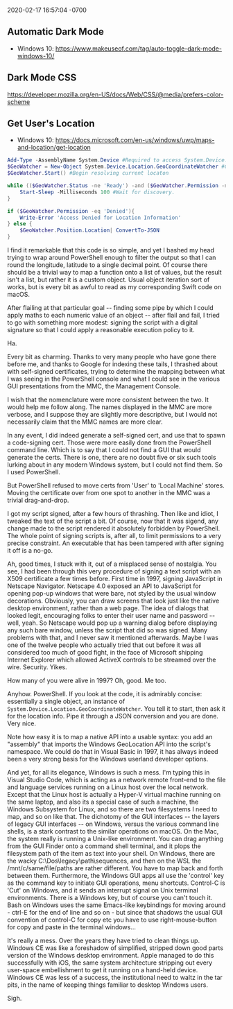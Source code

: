 2020-02-17 16:57:04 -0700

## Automatic Dark Mode

- Windows 10: https://www.makeuseof.com/tag/auto-toggle-dark-mode-windows-10/

## Dark Mode CSS

https://developer.mozilla.org/en-US/docs/Web/CSS/@media/prefers-color-scheme

## Get User's Location

- Windows 10: https://docs.microsoft.com/en-us/windows/uwp/maps-and-location/get-location


```powershell
Add-Type -AssemblyName System.Device #Required to access System.Device.Location namespace
$GeoWatcher = New-Object System.Device.Location.GeoCoordinateWatcher #Create the required object
$GeoWatcher.Start() #Begin resolving current locaton

while (($GeoWatcher.Status -ne 'Ready') -and ($GeoWatcher.Permission -ne 'Denied')) {
    Start-Sleep -Milliseconds 100 #Wait for discovery.
}  

if ($GeoWatcher.Permission -eq 'Denied'){
    Write-Error 'Access Denied for Location Information'
} else {
    $GeoWatcher.Position.Location| ConvertTo-JSON
}
```

I find it remarkable that this code is so simple, and yet I bashed my head trying to wrap around PowerShell enough to filter the output so that I can round the longitude, latitude to a single decimal point. Of course there should be a trivial way to map a function onto a list of values, but the result isn't a list, but rather it is a custom object. Usual object iteration sort of works, but is every bit as awful to read as my corresponding Swift code on macOS.

After flailing at that particular goal -- finding some pipe by which I could apply maths to each numeric value of an object -- after flail and fail, I tried to go with something more modest: signing the script with a digital signature so that I could apply a reasonable execution policy to it.

Ha.

Every bit as charming. Thanks to very many people who have gone there before me, and thanks to Google for indexing these tails, I thrashed about with self-signed certificates, trying to determine the mapping between what I was seeing in the PowerShell console and what I could see in the various GUI presentations from the MMC, the Management Console.

I wish that the nomenclature were more consistent between the two. It would help me follow along. The names displayed in the MMC are more verbose, and I suppose they are slightly more descriptive, but I would not necessarily claim that the MMC names are more clear.

In any event, I did indeed generate a self-signed cert, and use that to spawn a code-signing cert. Those were more easily done from the PowerShell command line. Which is to say that I could not find a GUI that would generate the certs. There is one, there are no doubt five or six such tools lurking about in any modern Windows system, but I could not find them. So I used PowerShell.

But PowerShell refused to move certs from 'User' to 'Local Machine' stores. Moving the certificate over from one spot to another in the MMC was a trivial drag-and-drop.

I got my script signed, after a few hours of thrashing. Then like and idiot, I tweaked the text of the script a bit. Of course, now that it was sigend, any change made to the script rendered it absolutely forbidden by PowerShell. The whole point of signing scripts is, after all, to limit permissions to a very precise constraint. An executable that has been tampered with after signing it off is a no-go.

Ah, good times, I stuck with it, out of a misplaced sense of nostalgia. You see, I had been through this very procedure of signing a text script with an X509 certificate a few times before. First time in 1997, signing JavaScript in Netscape Navigator. Netscape 4.0 exposed an API to JavaScript for opening pop-up windows that were bare, not styled by the usual window decorations. Obviously, you can draw screens that look just like the native desktop environment, rather than a web page. The idea of dialogs that looked legit, encouraging folks to enter their user name and password -- well, yeah. So Netscape would pop up a warning dialog before displaying any such bare window, unless the script that did so was signed. Many problems with that, and I never saw it mentioned afterwards. Maybe I was one of the twelve people who actually tried that out before it was all considered too much of good fight, in the face of Microsoft shipping Internet Explorer which allowed ActiveX controls to be streamed over the wire. Security. Yikes.

How many of you were alive in 1997? Oh, good. Me too.

Anyhow. PowerShell. If you look at the code, it is admirably concise: essentially a single object, an instance of `System.Device.Location.GeoCoordinateWatcher`. You tell it to start, then ask it for the location info. Pipe it through a JSON conversion and you are done. Very nice.

Note how easy it is to map a native API into a usable syntax: you add an "assembly" that imports the Windows GeoLocation API into the script's namespace. We could do that in Visual Basic in 1997, it has always indeed been a very strong basis for the Windows userland developer options.

And yet, for all its elegance, Windows is such a mess. I'm typing this in Visual Studio Code, which is acting as a network remote front-end to the file and language services running on a Linux host over the local network. Except that the Linux host is actually a Hyper-V virtual machine running on the same laptop, and also its a special case of such a machine, the Windows Subsystem for Linux, and so there are two filesystems I need to map, and so on like that. The dichotomy of the GUI interfaces -- the layers of legacy GUI interfaces -- on Windows, versus the various command line shells, is a stark contrast to the similar operations on macOS. On the Mac, the system really is running a Unix-like environment. You can drag anything from the GUI Finder onto a command shell terminal, and it plops the filesystem path of the item as text into your shell.  On Windows, there are the wacky C:\Dos\legacy\path\sequences, and then on the WSL the /mnt/c/same/file/paths are rather different. You have to map back and forth between them. Furthermore, the Windows GUI apps all use the 'control' key as the command key to initiate GUI operations, menu shortcuts. Control-C is 'Cut' on Windows, and it sends an interrupt signal on Unix terminal environments. There is a Windows key, but of course you can't touch it. Bash on Windows uses the same Emacs-like keybindings for moving around - ctrl-E for the end of line and so on - but since that shadows the usual GUI convention of control-C for copy etc you have to use right-mouse-button for copy and paste in the terminal windows...

It's really a mess. Over the years they have tried to clean things up. Windows CE was like a foreshadow of simplified, stripped down good parts version of the Windows desktop environment. Apple managed to do this successfully with iOS, the same system architecture stripping out every user-space embellishment to get it running on a hand-held device. Windows CE was less of a success, the institutional need to waltz in the tar pits, in the name of keeping things familiar to desktop Windows users.

Sigh.


